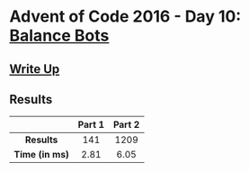# Advent of Code 2016 - Day 10: [Balance Bots](https://adventofcode.com/2016/day/10)

## [Write Up](https://codingap.github.io/advent-of-code/writeups/2016/day10)

## Results

|                  | **Part 1** | **Part 2** |
| :--------------: | :--------: | :--------: |
|   **Results**    | 141 | 1209 |
| **Time (in ms)** | 2.81 | 6.05 |
